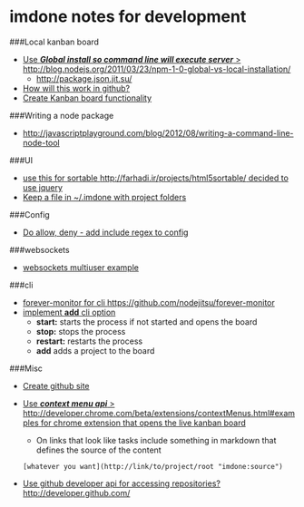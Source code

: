 imdone notes for development
==========
###Local kanban board 
- [Use ***Global install so command line will execute server*** > <http://blog.nodejs.org/2011/03/23/npm-1-0-global-vs-local-installation/>](#archive:60)
   - <http://package.json.jit.su/>
- [How will this work in github?](#archive:70)
- [Create Kanban board functionality](#archive:90)

###Writing a node package
- <http://javascriptplayground.com/blog/2012/08/writing-a-command-line-node-tool>

###UI
- [use this for sortable <http://farhadi.ir/projects/html5sortable/> decided to use jquery](#archive:50)
- [Keep a file in ~/.imdone with project folders](#doing:40)

###Config
- [Do allow, deny - add include regex to config](#archive:40)

###websockets
- [websockets multiuser example](https://github.com/einaros/ws/blob/master/examples/fileapi/server.js)

###cli
- [forever-monitor for cli <https://github.com/nodejitsu/forever-monitor>](#doing:20)
- [implement **add** cli option](#doing:30)
	- **start:** starts the process if not started and opens the board
	- **stop:** stops the process
	- **restart:** restarts the process
	- **add** adds a project to the board

###Misc
- [Create github site](#archive:100)
- [Use ***context menu api*** > <http://developer.chrome.com/beta/extensions/contextMenus.html#examples> for chrome extension that opens the live kanban board](#todo:30)
	- On links that look like tasks include something in markdown that defines the source of the content

	`[whatever you want](http://link/to/project/root "imdone:source")`

- [Use github developer api for accessing repositories? <http://developer.github.com/>](#todo:50)






